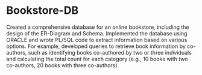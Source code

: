 # Bookstore-DB

Created a comprehensive database for an online bookstore, including the design of the ER-Diagram and Schema. Implemented the database using ORACLE and wrote PL/SQL code to extract information based on various options. For example, developed queries to retrieve book information by co-authors, such as identifying books co-authored by two or three individuals and calculating the total count for each category (e.g., 10 books with two co-authors, 20 books with three co-authors).
